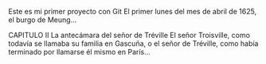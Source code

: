 Este es mi primer proyecto con Git
El primer lunes del mes de abril de 1625, el burgo de Meung...

CAPITULO II La antecámara del señor de Tréville
El señor Troisville, como todavía se llamaba su familia en Gascuña, o el señor de Tréville, como había terminado por llamarse él mismo en París...